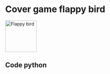 # Cover game flappy bird
<img src="https://th.bing.com/th/id/R.567e72625ae82468e5116ce92dc24bde?rik=kqrAxxOrUhrXPg&riu=http%3a%2f%2fassets1.ignimgs.com%2f2014%2f01%2f31%2fflappy-bird-buttonjpg-e984c2.jpg&ehk=vGlEeny7R2EyaMcNMlj4nt4YJPLB2BBtN8wG2799dWE%3d&risl=&pid=ImgRaw&r=0" alt="Flappy bird" width="100">

## Code python
